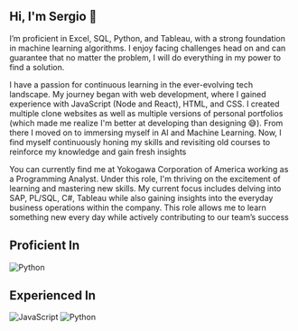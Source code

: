 ## Hi, I'm Sergio 👋

I’m proficient in Excel, SQL, Python, and Tableau, with a strong foundation in machine learning algorithms. I enjoy facing challenges head on and can guarantee that no matter the problem, I will do everything in my power to find a solution. 

I have a passion for continuous learning in the ever-evolving tech landscape. My journey began with web development, where I gained experience with JavaScript (Node and React), HTML, and CSS. I created multiple clone websites as well as multiple versions of personal portfolios (which made me realize I'm better at developing than designing 😅). From there I moved on to immersing myself in AI and Machine Learning. Now, I find myself continuously honing my skills and revisiting old courses to reinforce my knowledge and gain fresh insights

You can currently find me at Yokogawa Corporation of America working as a Programming Analyst. Under this role, I'm thriving on the excitement of learning and mastering new skills. My current focus includes delving into SAP, PL/SQL, C#, Tableau while also gaining insights into the everyday business operations within the company. This role allows me to learn something new every day while actively contributing to our team’s success

## Proficient In
<img src="https://camo.githubusercontent.com/04bcd2877d02f0c65ff93c7622686e0c5a4d838720a2ff5debe143a30b6eeb58/68747470733a2f2f696d672e736869656c64732e696f2f62616467652f2d507974686f6e2d3030303f266c6f676f3d507974686f6e" alt="Python" data-canonical-src="https://img.shields.io/badge/-Python-000?&amp;logo=Python" style="max-width: 100%;">

## Experienced In
<img src="https://camo.githubusercontent.com/e0dc80cecfb9e807086f7318656abbc2bcc0695bf1039d3bee149e65e320b088/68747470733a2f2f696d672e736869656c64732e696f2f62616467652f2d4a6176615363726970742d3030303f266c6f676f3d4a617661536372697074" alt="JavaScript" data-canonical-src="https://img.shields.io/badge/-JavaScript-000?&amp;logo=JavaScript" style="max-width: 100%;">

<img src="https://github.com/user-attachments/assets/af3a6a3c-add1-4084-8759-ef2e902fc07b" alt="Python" style="max-width: 50%;">


<!--
**SergioRobledo18/SergioRobledo18** is a ✨ _special_ ✨ repository because its `README.md` (this file) appears on your GitHub profile.

Here are some ideas to get you started:

- 🔭 I’m currently working on ...
- 🌱 I’m currently learning ...
- 👯 I’m looking to collaborate on ...
- 🤔 I’m looking for help with ...
- 💬 Ask me about ...
- 📫 How to reach me: ...
- 😄 Pronouns: ...
- ⚡ Fun fact: ...
-->
